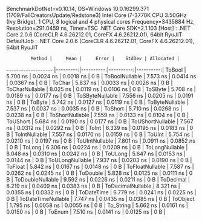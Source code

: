 
BenchmarkDotNet=v0.10.14, OS=Windows 10.0.16299.371 (1709/FallCreatorsUpdate/Redstone3)
Intel Core i7-3770K CPU 3.50GHz (Ivy Bridge), 1 CPU, 8 logical and 4 physical cores
Frequency=3435884 Hz, Resolution=291.0459 ns, Timer=TSC
.NET Core SDK=2.1.103
  [Host]     : .NET Core 2.0.6 (CoreCLR 4.6.26212.01, CoreFX 4.6.26212.01), 64bit RyuJIT
  DefaultJob : .NET Core 2.0.6 (CoreCLR 4.6.26212.01, CoreFX 4.6.26212.01), 64bit RyuJIT


             Method |     Mean |     Error |    StdDev | Allocated |
------------------- |---------:|----------:|----------:|----------:|
             ToBool | 5.700 ns | 0.0024 ns | 0.0018 ns |       0 B |
     ToBoolNullable | 7.573 ns | 0.0414 ns | 0.0367 ns |       0 B |
             ToChar | 5.837 ns | 0.0033 ns | 0.0026 ns |       0 B |
     ToCharNullable | 8.025 ns | 0.0119 ns | 0.0106 ns |       0 B |
            ToSByte | 5.708 ns | 0.0189 ns | 0.0177 ns |       0 B |
    ToSByteNullable | 7.556 ns | 0.0205 ns | 0.0191 ns |       0 B |
             ToByte | 5.742 ns | 0.0127 ns | 0.0119 ns |       0 B |
     ToByteNullable | 7.537 ns | 0.0037 ns | 0.0035 ns |       0 B |
            ToShort | 5.710 ns | 0.0268 ns | 0.0238 ns |       0 B |
    ToShortNullable | 7.559 ns | 0.0133 ns | 0.0104 ns |       0 B |
           ToUShort | 5.684 ns | 0.0190 ns | 0.0177 ns |       0 B |
   ToUShortNullable | 7.567 ns | 0.0312 ns | 0.0292 ns |       0 B |
              ToInt | 6.339 ns | 0.0195 ns | 0.0183 ns |       0 B |
      ToIntNullable | 7.557 ns | 0.0170 ns | 0.0159 ns |       0 B |
             ToUInt | 5.754 ns | 0.0210 ns | 0.0197 ns |       0 B |
     ToUIntNullable | 7.801 ns | 0.0911 ns | 0.0852 ns |       0 B |
             ToLong | 6.306 ns | 0.0224 ns | 0.0209 ns |       0 B |
     ToLongNullable | 8.048 ns | 0.0310 ns | 0.0242 ns |       0 B |
            ToULong | 5.647 ns | 0.0153 ns | 0.0144 ns |       0 B |
    ToULongNullable | 7.937 ns | 0.0203 ns | 0.0190 ns |       0 B |
            ToFloat | 5.842 ns | 0.0167 ns | 0.0148 ns |       0 B |
    ToFloatNullable | 7.587 ns | 0.0262 ns | 0.0245 ns |       0 B |
           ToDouble | 5.828 ns | 0.0125 ns | 0.0111 ns |       0 B |
   ToDoubleNullable | 9.592 ns | 0.0226 ns | 0.0211 ns |       0 B |
          ToDecimal | 8.219 ns | 0.0409 ns | 0.0383 ns |       0 B |
  ToDecimalNullable | 8.321 ns | 0.0355 ns | 0.0332 ns |       0 B |
         ToDateTime | 6.779 ns | 0.0241 ns | 0.0225 ns |       0 B |
 ToDateTimeNullable | 7.747 ns | 0.0435 ns | 0.0385 ns |       0 B |
           ToObject | 1.795 ns | 0.0058 ns | 0.0055 ns |       0 B |
          To_String | 5.662 ns | 0.0161 ns | 0.0150 ns |       0 B |
             ToEnum | 7.510 ns | 0.0141 ns | 0.0125 ns |       0 B |
